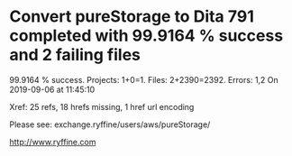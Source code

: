 # Convert pureStorage to Dita 791 completed with 99.9164 % success and 2 failing files

99.9164 % success. Projects: 1+0=1.  Files: 2+2390=2392. Errors: 1,2  On 2019-09-06 at 11:45:10

Xref: 25 refs, 18 hrefs missing, 1 href url encoding

Please see: exchange.ryffine/users/aws/pureStorage/

http://www.ryffine.com
